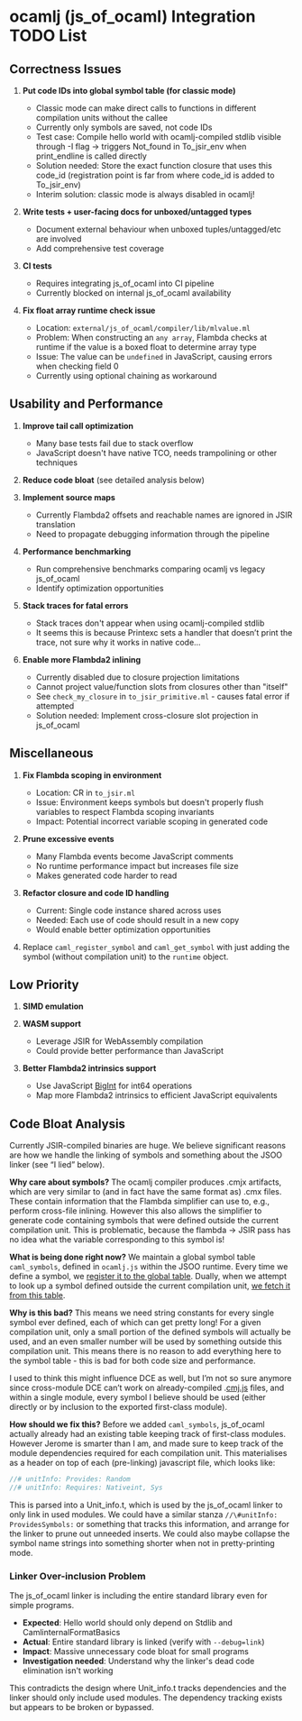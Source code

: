 # ocamlj (js_of_ocaml) Integration TODO List

## Correctness Issues

1. **Put code IDs into global symbol table (for classic mode)**
   - Classic mode can make direct calls to functions in different compilation units without the callee
   - Currently only symbols are saved, not code IDs
   - Test case: Compile hello world with ocamlj-compiled stdlib visible through -I flag → triggers Not_found in To_jsir_env when print_endline is called directly
   - Solution needed: Store the exact function closure that uses this code_id (registration point is far from where code_id is added to To_jsir_env)
   - Interim solution: classic mode is always disabled in ocamlj!

2. **Write tests + user-facing docs for unboxed/untagged types**
   - Document external behaviour when unboxed tuples/untagged/etc are involved
   - Add comprehensive test coverage

3. **CI tests**
   - Requires integrating js_of_ocaml into CI pipeline
   - Currently blocked on internal js_of_ocaml availability

4. **Fix float array runtime check issue**
   - Location: `external/js_of_ocaml/compiler/lib/mlvalue.ml`
   - Problem: When constructing an `any array`, Flambda checks at runtime if the value is a boxed float to determine array type
   - Issue: The value can be `undefined` in JavaScript, causing errors when checking field 0
   - Currently using optional chaining as workaround

## Usability and Performance

1. **Improve tail call optimization**
   - Many base tests fail due to stack overflow
   - JavaScript doesn't have native TCO, needs trampolining or other techniques

2. **Reduce code bloat** (see detailed analysis below)

3. **Implement source maps**
   - Currently Flambda2 offsets and reachable names are ignored in JSIR translation
   - Need to propagate debugging information through the pipeline

4. **Performance benchmarking**
   - Run comprehensive benchmarks comparing ocamlj vs legacy js_of_ocaml
   - Identify optimization opportunities

5. **Stack traces for fatal errors**
   - Stack traces don't appear when using ocamlj-compiled stdlib
   - It seems this is because Printexc sets a handler that doesn’t print the trace, not sure why it works in native code...

6. **Enable more Flambda2 inlining**
   - Currently disabled due to closure projection limitations
   - Cannot project value/function slots from closures other than "itself"
   - See `check_my_closure` in `to_jsir_primitive.ml` - causes fatal error if attempted
   - Solution needed: Implement cross-closure slot projection in js_of_ocaml

## Miscellaneous

1. **Fix Flambda scoping in environment**
   - Location: CR in `to_jsir.ml`
   - Issue: Environment keeps symbols but doesn't properly flush variables to respect Flambda scoping invariants
   - Impact: Potential incorrect variable scoping in generated code

2. **Prune excessive events**
   - Many Flambda events become JavaScript comments
   - No runtime performance impact but increases file size
   - Makes generated code harder to read

3. **Refactor closure and code ID handling**
   - Current: Single code instance shared across uses
   - Needed: Each use of code should result in a new copy
   - Would enable better optimization opportunities

4. Replace `caml_register_symbol` and `caml_get_symbol` with just adding the symbol (without compilation unit) to the `runtime` object.

## Low Priority

1. **SIMD emulation**

2. **WASM support**
   - Leverage JSIR for WebAssembly compilation
   - Could provide better performance than JavaScript

3. **Better Flambda2 intrinsics support**
   - Use JavaScript [BigInt](https://developer.mozilla.org/en-US/docs/Web/JavaScript/Reference/Global_Objects/BigInt) for int64 operations
   - Map more Flambda2 intrinsics to efficient JavaScript equivalents

## Code Bloat Analysis

Currently JSIR-compiled binaries are huge. We believe significant reasons are how we handle the linking of symbols and something about the JSOO linker (see “I lied” below).

**Why care about symbols?**
The ocamlj compiler produces .cmjx artifacts, which are very similar to (and in fact have the same format as) .cmx files. These contain information that the Flambda simplifier can use to, e.g., perform cross-file inlining. However this also allows the simplifier to generate code containing symbols that were defined outside the current compilation unit. This is problematic, because the flambda \-\> JSIR pass has no idea what the variable corresponding to this symbol is\!

**What is being done right now?**
We maintain a global symbol table `caml_symbols`, defined in `ocamlj.js` within the JSOO runtime. Every time we define a symbol, we [register it to the global table](https://github.com/oxcaml/oxcaml/blob/630d749d3abcaebc3445c939a3a474a709f769ec/middle_end/flambda2/to_jsir/to_jsir_env.ml#L126). Dually, when we attempt to look up a symbol defined outside the current compilation unit, [we fetch it from this table](https://github.com/oxcaml/oxcaml/blob/630d749d3abcaebc3445c939a3a474a709f769ec/middle_end/flambda2/to_jsir/to_jsir_env.ml#L200).

**Why is this bad?**
This means we need string constants for every single symbol ever defined, each of which can get pretty long\! For a given compilation unit, only a small portion of the defined symbols will actually be used, and an even smaller number will be used by something outside this compilation unit. This means there is no reason to add everything here to the symbol table \- this is bad for both code size and performance.

I used to think this might influence DCE as well, but I’m not so sure anymore since cross-module DCE can’t work on already-compiled .[cmj.js](http://cmj.js) files, and within a single module, every symbol I believe should be used (either directly or by inclusion to the exported first-class module).

**How should we fix this?**
Before we added `caml_symbols`, js\_of\_ocaml actually already had an existing table keeping track of first-class modules. However Jerome is smarter than I am, and made sure to keep track of the module dependencies required for each compilation unit. This materialises as a header on top of each (pre-linking) javascript file, which looks like:

```javascript
//# unitInfo: Provides: Random
//# unitInfo: Requires: Nativeint, Sys
```

This is parsed into a Unit\_info.t, which is used by the js\_of\_ocaml linker to only link in used modules. We could have a similar stanza `//\#unitInfo: ProvidesSymbols:` or something that tracks this information, and arrange for the linker to prune out unneeded inserts. We could also maybe collapse the symbol name strings into something shorter when not in pretty-printing mode.

### Linker Over-inclusion Problem

The js_of_ocaml linker is including the entire standard library even for simple programs.

- **Expected**: Hello world should only depend on Stdlib and CamlinternalFormatBasics
- **Actual**: Entire standard library is linked (verify with `--debug=link`)
- **Impact**: Massive unnecessary code bloat for small programs
- **Investigation needed**: Understand why the linker's dead code elimination isn't working

This contradicts the design where Unit_info.t tracks dependencies and the linker should only include used modules. The dependency tracking exists but appears to be broken or bypassed.
